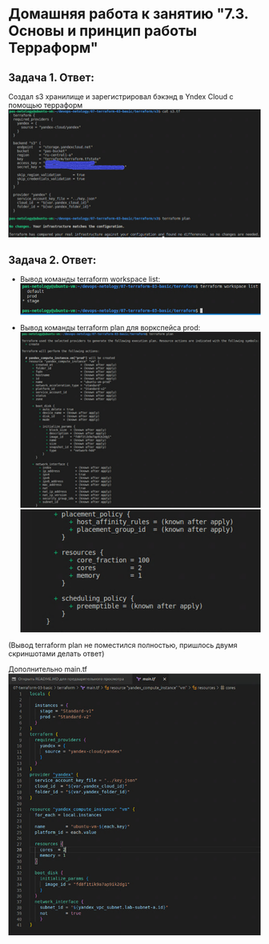 Домашняя работа к занятию "7.3. Основы и принцип работы Терраформ"
==
Задача 1. Ответ:
-
Создал s3 хранилище и зарегистрировал бэкэнд в Yndex Cloud с помощью терраформ
![alt text](pictures/create_s3.PNG "S3")

Задача 2. Ответ:
-
- Вывод команды terraform workspace list:
![alt text](pictures/tf-ws-list.PNG "Workspaces")

- Вывод команды terraform plan для воркспейса prod:
![alt text](pictures/tf-plan-1.PNG "Terraform Plan 1")
![alt text](pictures/tf-plan-2.PNG "Terraform Plan 2")

(Вывод terraform plan не поместился полностью, пришлось двумя скриншотами делать ответ)

Дополнительно main.tf
![alt text](pictures/main-tf.PNG "Main.tf")